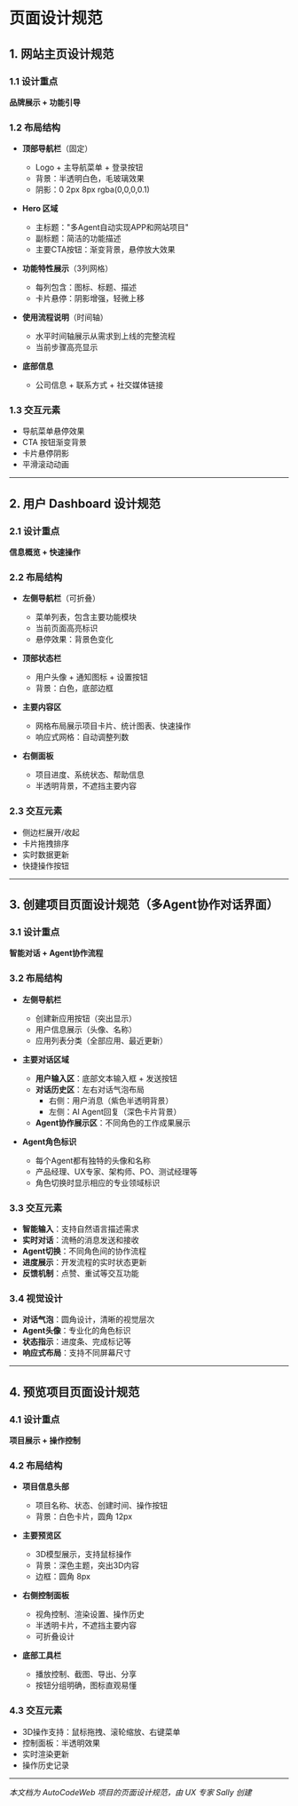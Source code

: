 # 页面设计规范

## 1. 网站主页设计规范

### 1.1 设计重点
**品牌展示 + 功能引导**

### 1.2 布局结构
- **顶部导航栏**（固定）
  - Logo + 主导航菜单 + 登录按钮
  - 背景：半透明白色，毛玻璃效果
  - 阴影：0 2px 8px rgba(0,0,0,0.1)

- **Hero 区域**
  - 主标题："多Agent自动实现APP和网站项目"
  - 副标题：简洁的功能描述
  - 主要CTA按钮：渐变背景，悬停放大效果

- **功能特性展示**（3列网格）
  - 每列包含：图标、标题、描述
  - 卡片悬停：阴影增强，轻微上移

- **使用流程说明**（时间轴）
  - 水平时间轴展示从需求到上线的完整流程
  - 当前步骤高亮显示

- **底部信息**
  - 公司信息 + 联系方式 + 社交媒体链接

### 1.3 交互元素
- 导航菜单悬停效果
- CTA 按钮渐变背景
- 卡片悬停阴影
- 平滑滚动动画

---

## 2. 用户 Dashboard 设计规范

### 2.1 设计重点
**信息概览 + 快速操作**

### 2.2 布局结构
- **左侧导航栏**（可折叠）
  - 菜单列表，包含主要功能模块
  - 当前页面高亮标识
  - 悬停效果：背景色变化

- **顶部状态栏**
  - 用户头像 + 通知图标 + 设置按钮
  - 背景：白色，底部边框

- **主要内容区**
  - 网格布局展示项目卡片、统计图表、快速操作
  - 响应式网格：自动调整列数

- **右侧面板**
  - 项目进度、系统状态、帮助信息
  - 半透明背景，不遮挡主要内容

### 2.3 交互元素
- 侧边栏展开/收起
- 卡片拖拽排序
- 实时数据更新
- 快捷操作按钮

---

## 3. 创建项目页面设计规范（多Agent协作对话界面）

### 3.1 设计重点
**智能对话 + Agent协作流程**

### 3.2 布局结构
- **左侧导航栏**
  - 创建新应用按钮（突出显示）
  - 用户信息展示（头像、名称）
  - 应用列表分类（全部应用、最近更新）

- **主要对话区域**
  - **用户输入区**：底部文本输入框 + 发送按钮
  - **对话历史区**：左右对话气泡布局
    - 右侧：用户消息（紫色半透明背景）
    - 左侧：AI Agent回复（深色卡片背景）
  - **Agent协作展示区**：不同角色的工作成果展示

- **Agent角色标识**
  - 每个Agent都有独特的头像和名称
  - 产品经理、UX专家、架构师、PO、测试经理等
  - 角色切换时显示相应的专业领域标识

### 3.3 交互元素
- **智能输入**：支持自然语言描述需求
- **实时对话**：流畅的消息发送和接收
- **Agent切换**：不同角色间的协作流程
- **进度展示**：开发流程的实时状态更新
- **反馈机制**：点赞、重试等交互功能

### 3.4 视觉设计
- **对话气泡**：圆角设计，清晰的视觉层次
- **Agent头像**：专业化的角色标识
- **状态指示**：进度条、完成标记等
- **响应式布局**：支持不同屏幕尺寸

---

## 4. 预览项目页面设计规范

### 4.1 设计重点
**项目展示 + 操作控制**

### 4.2 布局结构
- **项目信息头部**
  - 项目名称、状态、创建时间、操作按钮
  - 背景：白色卡片，圆角 12px

- **主要预览区**
  - 3D模型展示，支持鼠标操作
  - 背景：深色主题，突出3D内容
  - 边框：圆角 8px

- **右侧控制面板**
  - 视角控制、渲染设置、操作历史
  - 半透明卡片，不遮挡主要内容
  - 可折叠设计

- **底部工具栏**
  - 播放控制、截图、导出、分享
  - 按钮分组明确，图标直观易懂

### 4.3 交互元素
- 3D操作支持：鼠标拖拽、滚轮缩放、右键菜单
- 控制面板：半透明效果
- 实时渲染更新
- 操作历史记录

---

*本文档为 AutoCodeWeb 项目的页面设计规范，由 UX 专家 Sally 创建*
